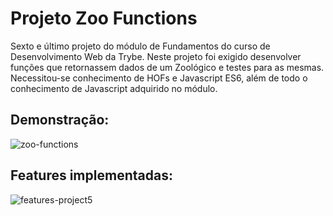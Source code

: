 # Projeto Zoo Functions #

Sexto e último projeto do módulo de Fundamentos do curso de Desenvolvimento Web da Trybe. Neste projeto foi exigido desenvolver funções que retornassem dados de um Zoológico e testes para as mesmas. Necessitou-se conhecimento de HOFs e Javascript ES6, além de todo o conhecimento de Javascript adquirido no módulo.

## Demonstração: ##

![zoo-functions](https://user-images.githubusercontent.com/110852595/212326757-0b2de195-d2ea-49a8-a80d-20606d249a96.png)

## Features implementadas: ##

![features-project5](https://github.com/gabrielaguiardantas/project-zoo-functions/assets/110852595/d6496e46-dd7f-45b1-9385-1092a8c4979b)
